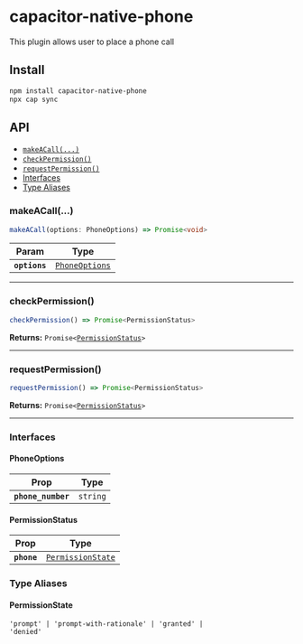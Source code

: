 # capacitor-native-phone

This plugin allows user to place a phone call

## Install

```bash
npm install capacitor-native-phone
npx cap sync
```

## API

<docgen-index>

* [`makeACall(...)`](#makeacall)
* [`checkPermission()`](#checkpermission)
* [`requestPermission()`](#requestpermission)
* [Interfaces](#interfaces)
* [Type Aliases](#type-aliases)

</docgen-index>

<docgen-api>
<!--Update the source file JSDoc comments and rerun docgen to update the docs below-->

### makeACall(...)

```typescript
makeACall(options: PhoneOptions) => Promise<void>
```

| Param         | Type                                                  |
| ------------- | ----------------------------------------------------- |
| **`options`** | <code><a href="#phoneoptions">PhoneOptions</a></code> |

--------------------


### checkPermission()

```typescript
checkPermission() => Promise<PermissionStatus>
```

**Returns:** <code>Promise&lt;<a href="#permissionstatus">PermissionStatus</a>&gt;</code>

--------------------


### requestPermission()

```typescript
requestPermission() => Promise<PermissionStatus>
```

**Returns:** <code>Promise&lt;<a href="#permissionstatus">PermissionStatus</a>&gt;</code>

--------------------


### Interfaces


#### PhoneOptions

| Prop               | Type                |
| ------------------ | ------------------- |
| **`phone_number`** | <code>string</code> |


#### PermissionStatus

| Prop        | Type                                                        |
| ----------- | ----------------------------------------------------------- |
| **`phone`** | <code><a href="#permissionstate">PermissionState</a></code> |


### Type Aliases


#### PermissionState

<code>'prompt' | 'prompt-with-rationale' | 'granted' | 'denied'</code>

</docgen-api>

